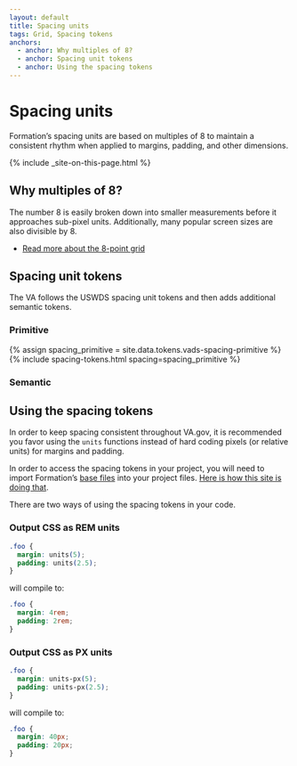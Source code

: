 ```yaml
---
layout: default
title: Spacing units
tags: Grid, Spacing tokens
anchors:
  - anchor: Why multiples of 8?
  - anchor: Spacing unit tokens
  - anchor: Using the spacing tokens
---
```


# Spacing units

<div class="va-introtext">
  Formation’s spacing units are based on multiples of 8 to maintain a consistent rhythm when applied to margins, padding, and other dimensions.
</div>

{% include _site-on-this-page.html %}

## Why multiples of 8?

The number 8 is easily broken down into smaller measurements before it approaches sub-pixel units. Additionally, many popular screen sizes are also divisible by 8.

- [Read more about the 8-point grid](https://spec.fm/specifics/8-pt-grid)

## Spacing unit tokens

The VA follows the USWDS spacing unit tokens and then adds additional semantic tokens.

### Primitive
{% assign spacing_primitive = site.data.tokens.vads-spacing-primitive %}
{% include spacing-tokens.html spacing=spacing_primitive %}

### Semantic


## Using the spacing tokens

In order to keep spacing consistent throughout VA.gov, it is recommended you favor using the `units` functions instead of hard coding pixels (or relative units) for margins and padding.

In order to access the spacing tokens in your project, you will need to import Formation’s [base files](https://github.com/department-of-veterans-affairs/veteran-facing-services-tools/tree/master/packages/formation/sass/base) into your project files. [Here is how this site is doing that](https://github.com/department-of-veterans-affairs/vets-design-system-documentation/blob/main/src/assets/stylesheets/application.scss#L5).

There are two ways of using the spacing tokens in your code.

### Output CSS as REM units

```css
.foo {
  margin: units(5);
  padding: units(2.5);  
}
```

will compile to:
```css
.foo {
  margin: 4rem;
  padding: 2rem;
}
```

### Output CSS as PX units

```css
.foo {
  margin: units-px(5);
  padding: units-px(2.5);  
}
```

will compile to:
```css
.foo {
  margin: 40px;
  padding: 20px;
}
```

